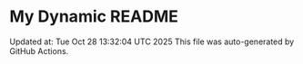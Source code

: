 # My Dynamic README
Updated at: Tue Oct 28 13:32:04 UTC 2025
This file was auto-generated by GitHub Actions.
